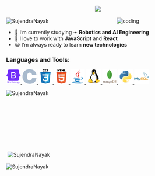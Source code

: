 <p align="center">
  <a href="https://git.io/typing-svg">
    <img src="https://readme-typing-svg.demolab.com?font=Fira+Code&pause=1000&color=12990C&width=435&lines=Hi+%F0%9F%91%8B%2C+I'm+Sujendra+Nayak;" />
  </a>
</p>

<img
  align="right"
  width="200"
  alt="coding"
  src="https://cdn.dribbble.com/users/2131993/screenshots/4948736/thoughtworks-gif_dribbble.gif"
/>

<p align="left">
  <img src="https://komarev.com/ghpvc/?username=SujendraNayak&label=Profile%20views&color=0e75b6&style=flat" alt="SujendraNayak" />
</p>

- 🌱 I’m currently studying ➛ **Robotics and AI Engineering**  
- 🥰 I love to work with **JavaScript** and **React**  
- 😀 I’m always ready to learn **new technologies**


<h3 align="left">Languages and Tools:</h3>
<p align="left"> 
  <a href="https://getbootstrap.com" target="_blank" rel="noreferrer"> 
    <img src="https://raw.githubusercontent.com/devicons/devicon/master/icons/bootstrap/bootstrap-plain-wordmark.svg" alt="bootstrap" width="40" height="40"/> 
  </a> 
  <a href="https://www.cprogramming.com/" target="_blank" rel="noreferrer"> 
    <img src="https://raw.githubusercontent.com/devicons/devicon/master/icons/c/c-original.svg" alt="c" width="40" height="40"/> 
  </a> 
  <a href="https://www.w3schools.com/css/" target="_blank" rel="noreferrer"> 
    <img src="https://raw.githubusercontent.com/devicons/devicon/master/icons/css3/css3-original-wordmark.svg" alt="css3" width="40" height="40"/> 
  </a> 
  <a href="https://www.w3.org/html/" target="_blank" rel="noreferrer"> 
    <img src="https://raw.githubusercontent.com/devicons/devicon/master/icons/html5/html5-original-wordmark.svg" alt="html5" width="40" height="40"/> 
  </a> 
  <a href="https://www.java.com" target="_blank" rel="noreferrer"> 
    <img src="https://raw.githubusercontent.com/devicons/devicon/master/icons/java/java-original.svg" alt="java" width="40" height="40"/> 
  </a> 
  <a href="https://www.linux.org/" target="_blank" rel="noreferrer"> 
    <img src="https://raw.githubusercontent.com/devicons/devicon/master/icons/linux/linux-original.svg" alt="linux" width="40" height="40"/> 
  </a> 
  <a href="https://www.mongodb.com/" target="_blank" rel="noreferrer"> 
    <img src="https://raw.githubusercontent.com/devicons/devicon/master/icons/mongodb/mongodb-original-wordmark.svg" alt="mongodb" width="40" height="40"/> 
  </a> 
  <a href="https://www.python.org/" target="_blank" rel="noreferrer"> 
    <img src="https://raw.githubusercontent.com/devicons/devicon/master/icons/python/python-original.svg" alt="python" width="40" height="40"/> 
  </a> 
  <a href="https://www.mysql.com/" target="_blank" rel="noreferrer"> 
    <img src="https://raw.githubusercontent.com/devicons/devicon/master/icons/mysql/mysql-original-wordmark.svg" alt="mysql" width="40" height="40"/> 
  </a>
</p>


<p>
  <img
    align="left"
    src="https://github-readme-stats.vercel.app/api/top-langs/?username=SujendraNayak&theme=tokyonight"
    alt="SujendraNayak"
  />
</p>

<br><br><br><br><br><br><br><br><br>

<p>
  &nbsp;<img
    align="center"
    src="https://github-stats-alpha.vercel.app/api?username=SujendraNayak&cc=1a1b27&tc=f67da5&ic=0df1ed&bc=fff"
    alt="SujendraNayak"
  />
</p>

<p>
  <img
    align="center"
    src="https://streak-stats.demolab.com/?user=SujendraNayak&theme=tokyonight"
    alt="SujendraNayak"
  />
</p>  
